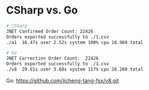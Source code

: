 # CSharp vs. Go

```bash
# CSharp
JNET Confirmed Order Count: 22426
Orders exported successfully to ./1.csv
./a1  16.47s user 2.52s system 100% cpu 18.960 total

# Go
JNET Correction Order Count:  22426
Orders exported successfully to ./1.csv
./v8  29.61s user 3.68s system 117% cpu 28.260 total
```

Go: https://github.com/jicheng-tang-fsx/v8.git 